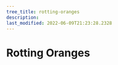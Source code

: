 ```yaml
---
tree_title: rotting-oranges
description: 
last_modified: 2022-06-09T21:23:28.2328
---
```


# Rotting Oranges
